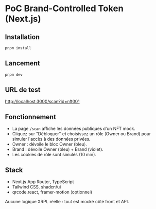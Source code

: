# PoC Brand-Controlled Token (Next.js)

## Installation

```bash
pnpm install
```

## Lancement

```bash
pnpm dev
```

## URL de test

[http://localhost:3000/scan?id=nft001](http://localhost:3000/scan?id=nft001)

## Fonctionnement

- La page `/scan` affiche les données publiques d'un NFT mock.
- Cliquez sur "Débloquer" et choisissez un rôle (Owner ou Brand) pour simuler l'accès à des données privées.
- Owner : dévoile le bloc Owner (bleu).
- Brand : dévoile Owner (bleu) + Brand (violet).
- Les cookies de rôle sont simulés (10 min).

## Stack

- Next.js App Router, TypeScript
- Tailwind CSS, shadcn/ui
- qrcode.react, framer-motion (optionnel)

Aucune logique XRPL réelle : tout est mocké côté front et API.

